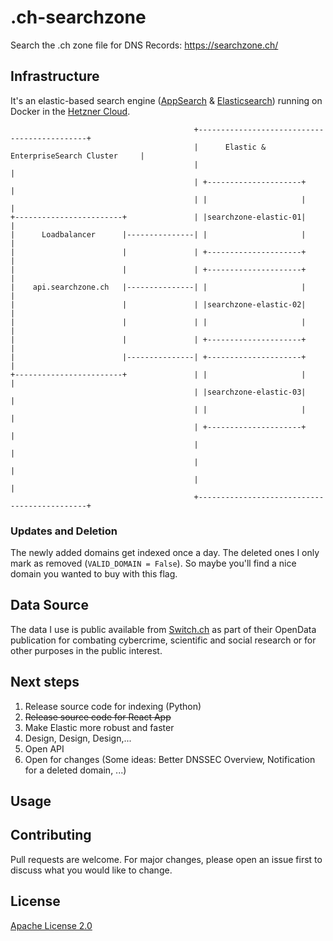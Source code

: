 # .ch-searchzone

Search the .ch zone file for DNS Records: https://searchzone.ch/

## Infrastructure
It's an elastic-based search engine ([AppSearch](https://www.elastic.co/app-search/) & [Elasticsearch](https://www.elastic.co/elasticsearch/)) running on Docker in the [Hetzner Cloud](https://www.hetzner.com/cloud).
```
                                         +---------------------------------------------+                            
                                         |      Elastic & EnterpriseSearch Cluster     |                            
                                         |                                             |                            
                                         | +---------------------+                     |                            
                                         | |                     |                     |                            
+------------------------+               | |searchzone-elastic-01|                     |                            
|      Loadbalancer      |---------------| |                     |                     |                            
|                        |               | +---------------------+                     |                            
|                        |               | +---------------------+                     |                            
|    api.searchzone.ch   |---------------| |                     |                     |                            
|                        |               | |searchzone-elastic-02|                     |                            
|                        |               | |                     |                     |                            
|                        |               | +---------------------+                     |                            
|                        |---------------| +---------------------+                     |                            
+------------------------+               | |                     |                     |                            
                                         | |searchzone-elastic-03|                     |                            
                                         | |                     |                     |                            
                                         | +---------------------+                     |                            
                                         |                                             |                            
                                         |                                             |                            
                                         |                                             |                            
                                         +---------------------------------------------+       
```
### Updates and Deletion
The newly added domains get indexed once a day. The deleted ones I only mark as removed (`VALID_DOMAIN = False`). So maybe you'll find a nice domain you wanted to buy with this flag.

## Data Source
The data I use is public available from [Switch.ch](https://www.switch.ch/de/open-data/#tab-c5442a19-67cf-11e8-9cf6-5254009dc73c-3) as part of their OpenData publication for combating cybercrime, scientific and social research or for other purposes in the public interest.

## Next steps
1. Release source code for indexing (Python)
2. ~~Release source code for React App~~
3. Make Elastic more robust and faster
4. Design, Design, Design,...
5. Open API
6. Open for changes (Some ideas: Better DNSSEC Overview, Notification for a deleted domain, ...)

## Usage


## Contributing
Pull requests are welcome. For major changes, please open an issue first to discuss what you would like to change.

## License
[Apache License 2.0](https://github.com/pesc/.ch-searchzone/blob/main/LICENSE)
